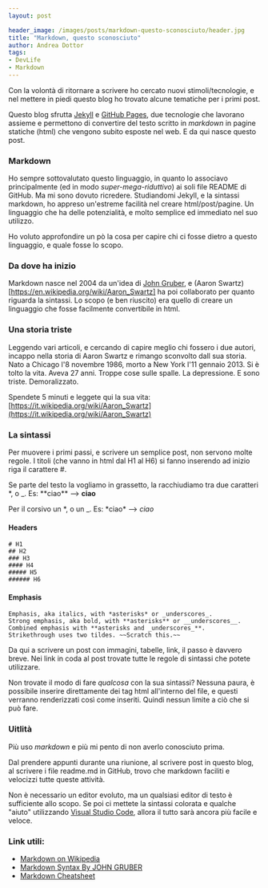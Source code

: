 ```yaml
---
layout: post

header_image: /images/posts/markdown-questo-sconosciuto/header.jpg
title: "Markdown, questo sconosciuto"
author: Andrea Dottor
tags:
- DevLife
- Markdown
---
```


Con la volontà di ritornare a scrivere ho cercato nuovi stimoli/tecnologie, e nel mettere in piedi questo blog ho trovato alcune tematiche per i primi post.

Questo blog sfrutta [Jekyll](https://jekyllrb.com/) e [GitHub Pages](https://pages.github.com/), due tecnologie che lavorano assieme e permettono di convertire del testo scritto in *markdown* in pagine statiche (html) che vengono subito esposte nel web. E da qui nasce questo post.

### Markdown

Ho sempre sottovalutato questo linguaggio, in quanto lo associavo principalmente (ed in modo *super-mega-riduttivo*) ai soli file README di GitHub. Ma mi sono dovuto ricredere.
Studiandomi Jekyll, e la sintassi markdown, ho appreso un'estreme facilità nel creare html/post/pagine. Un linguaggio che ha delle potenzialità, e molto semplice ed immediato nel suo utilizzo.

Ho voluto approfondire un pò la cosa per capire chi ci fosse dietro a questo linguaggio, e quale fosse lo scopo.

### Da dove ha inizio

Markdown nasce nel 2004 da un'idea di [John Gruber](https://en.wikipedia.org/wiki/John_Gruber), e (Aaron Swartz)[https://en.wikipedia.org/wiki/Aaron_Swartz] ha poi collaborato per quanto riguarda la sintassi. Lo scopo (e ben riuscito) era quello di creare un linguaggio che fosse facilmente convertibile in html.

### Una storia triste

Leggendo vari articoli, e cercando di capire meglio chi fossero i due autori, incappo nella storia di Aaron Swartz e rimango sconvolto dall sua storia. Nato a Chicago l'8 novembre 1986, morto a New York l'11 gennaio 2013. Si è tolto la vita. Aveva 27 anni. Troppe cose sulle spalle. La depressione. E sono triste. Demoralizzato.

Spendete 5 minuti e leggete qui la sua vita: [https://it.wikipedia.org/wiki/Aaron_Swartz](https://it.wikipedia.org/wiki/Aaron_Swartz)

### La sintassi

Per muovere i primi passi, e scrivere un semplice post, non servono molte regole. I titoli (che vanno in html dal H1 al H6) si fanno inserendo ad inizio riga il carattere #. 

Se parte del testo la vogliamo in grassetto, la racchiudiamo tra due caratteri \*, o \_. Es: \*\*ciao\*\* --> **ciao**

Per il corsivo un \*, o un \_. Es: \*ciao\* --> *ciao*

#### Headers

    # H1
    ## H2
    ### H3
    #### H4
    ##### H5
    ###### H6

#### Emphasis

    Emphasis, aka italics, with *asterisks* or _underscores_.
    Strong emphasis, aka bold, with **asterisks** or __underscores__.
    Combined emphasis with **asterisks and _underscores_**.
    Strikethrough uses two tildes. ~~Scratch this.~~

Da qui a scrivere un post con immagini, tabelle, link, il passo è davvero breve. Nei link in coda al post trovate tutte le regole di sintassi che potete utilizzare. 

Non trovate il modo di fare *qualcosa* con la sua sintassi? Nessuna paura, è possibile inserire direttamente dei tag html all'interno del file, e questi verranno renderizzati così come inseriti. Quindi nessun limite a ciò che si può fare.

### Uitlità

Più uso *markdown* e più mi pento di non averlo conosciuto prima.

Dal prendere appunti durante una riunione, al scrivere post in questo blog, al scrivere i file readme.md in GitHub, trovo che markdown faciliti e velocizzi tutte queste attività.

Non è necessario un editor evoluto, ma un qualsiasi editor di testo è sufficiente allo scopo. Se poi ci mettete la sintassi colorata e qualche "aiuto" utilizzando [Visual Studio Code](https://code.visualstudio.com/), allora il tutto sarà ancora più facile e veloce.

### Link utili:

* [Markdown on Wikipedia](https://en.wikipedia.org/wiki/Markdown)
* [Markdown Syntax By JOHN GRUBER](https://daringfireball.net/projects/markdown/syntax)
* [Markdown Cheatsheet](https://github.com/adam-p/markdown-here/wiki/Markdown-Cheatsheet)
